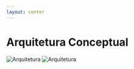 ```yaml
---
layout: center
---
```


<h1 class="font-300 text-center">Arquitetura Conceptual</h1>

<img src="/media/diagrams/architecture.png" alt="Arquitetura" class="light-image">

<img src="/media/diagrams/architecture-white.png" alt="Arquitetura" class="dark-image">